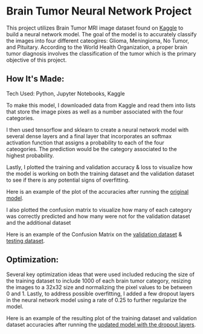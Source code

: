 # Brain Tumor Neural Network Project
This project utilizes Brain Tumor MRI image dataset found on [Kaggle](https://www.kaggle.com/datasets/masoudnickparvar/brain-tumor-mri-dataset) to build a neural network model. The goal of the model is to accurately classify the images into four different 
cateogires: Glioma, Meningioma, No Tumor, and Pituitary. According to the World Health Organization, a proper brain tumor diagnosis involves the classification of the tumor which is the primary
objective of this project. 
## How It's Made:
Tech Used: Python, Jupyter Notebooks, Kaggle

To make this model, I downloaded data from Kaggle and read them into lists that store the image pixes as well as a number associated with the four categories. 

I then used tensorflow and sklearn to create a neural network model with several dense layers and a final layer that incorporates an softmax activation function that assigns a probability to each of the four cateogories.
The prediction would be the category associated to the highest probability. 

Lastly, I plotted the training and validation accuracy & loss to visualize how the model is working on both the training dataset and the validation dataset to see if there is any potential signs of overfitting.

Here is an example of the plot of the accuracies after running the [original model](Saved_Plots/Training&ValidationAccuracy.pdf).

I also plotted the confusion matrix to visualize how many of each category was correctly predicted and how many were not for the validation dataset and the additional dataset

Here is an example of the Confusion Matrix on the [validation dataset](Saved_Plots/Confusion_Matrix_ValidationData.pdf) & [testing dataset](Saved_Plots/Confusion_Matrix_TestingData.pdf).

## Optimization:

Several key optimization ideas that were used included reducing the size of the training dataset to include 1000 of each brain tumor category, resizing the images to a 32x32 size and normalizing the pixel values to be between 0 and 1. Lastly, to address possible overfitting, I added a few dropout layers in the neural network model using a rate of 0.25 to further regularize the model. 

Here is an example of the resulting plot of the training dataset and validation dataset accuracies after running the [updated model with the dropout layers](Saved_Plots/Training&ValidationAccuracy_DropoutModel.pdf).
